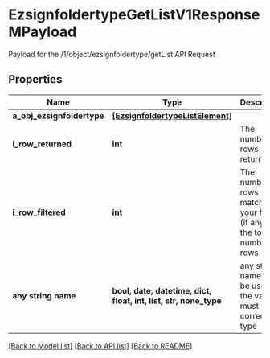 # EzsignfoldertypeGetListV1ResponseMPayload

Payload for the /1/object/ezsignfoldertype/getList API Request

## Properties
Name | Type | Description | Notes
------------ | ------------- | ------------- | -------------
**a_obj_ezsignfoldertype** | [**[EzsignfoldertypeListElement]**](EzsignfoldertypeListElement.md) |  | 
**i_row_returned** | **int** | The number of rows returned | 
**i_row_filtered** | **int** | The number of rows matching your filters (if any) or the total number of rows | 
**any string name** | **bool, date, datetime, dict, float, int, list, str, none_type** | any string name can be used but the value must be the correct type | [optional]

[[Back to Model list]](../README.md#documentation-for-models) [[Back to API list]](../README.md#documentation-for-api-endpoints) [[Back to README]](../README.md)


